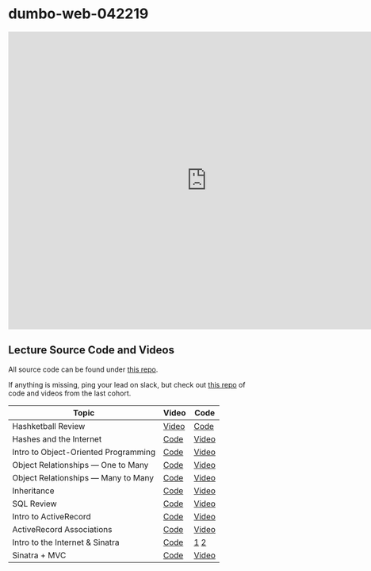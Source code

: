 # dumbo-web-042219
<iframe src="https://calendar.google.com/calendar/embed?src=flatironschool.com_8ih4tr73u41emo8udggc3l57ks%40group.calendar.google.com&ctz=America%2FNew_York" style="border: 0" width="800" height="600" frameborder="0" scrolling="no"></iframe>

## Lecture Source Code and Videos

All source code can be found under [this repo](https://github.com/learn-co-students/dumbo-web-042219/).

If anything is missing, ping your lead on slack, but check out [this repo](https://github.com/learn-co-curriculum/dumbo-web-040119/) of code and videos from the last cohort.

| **Topic**                  | **Video**                              | **Code**                         |
| -------------------------- | -------------------------------------  | ----------------------------     |
| Hashketball Review         | [Video][hashketball-vid]               | [Code][hashketball-code]         |
| Hashes and the Internet | [Code][hashes-internet-code] | [Video][hashes-internet-video] |
| Intro to Object-Oriented Programming | [Code][intro-object-oriented-programming-code] | [Video][intro-object-oriented-programming-video] |
| Object Relationships — One to Many | [Code][object-relationships-one-many-code] | [Video][object-relationships-one-many-video] |
| Object Relationships — Many to Many | [Code][object-relationships-many-many-code] | [Video][object-relationships-many-many-video] |
| Inheritance | [Code][inheritance-code] | [Video][inheritance-video] |
| SQL Review | [Code][sql-review-code] | [Video][sql-review-video] |
| Intro to ActiveRecord | [Code][intro-activerecord-code] | [Video][intro-activerecord-video] |
| ActiveRecord Associations | [Code][activerecord-associations-code] | [Video][activerecord-associations-video] |
| Intro to the Internet & Sinatra | [Code][internet-sinatra-code] | [1][internet-sinatra-video1] [2][internet-sinatra-video2] |
| Sinatra + MVC | [Code][sinatra-mvc-code] | [Video][activerecord-associations-video] |


[hashketball-vid]: http://youtu.be/z1QM8u5SdDw
[hashketball-code]: https://github.com/learn-co-students/dumbo-web-042219/tree/master/01-hashketball-review

[hashes-internet-code]: https://github.com/learn-co-students/dumbo-web-042219/tree/master/02-hashes-internet
[hashes-internet-video]: https://youtu.be/ivpBQkmqQ7w

[intro-object-oriented-programming-code]: https://github.com/learn-co-students/dumbo-web-042219/tree/master/03-OO
[intro-object-oriented-programming-video]: http://youtu.be/1DM49yz9uIw

[object-relationships-one-many-code]: https://github.com/learn-co-students/dumbo-web-042219/tree/master/04-one-to-many/
[object-relationships-one-many-video]: http://youtu.be/hBFW3VPhsd8

[object-relationships-many-many-code]: https://github.com/learn-co-students/dumbo-web-042219/tree/master/05-many-to-many/
[object-relationships-many-many-video]: http://youtu.be/w6dCFxw2BEk

[inheritance-code]: https://github.com/learn-co-students/dumbo-web-042219/tree/master/06-inheritance/
[inheritance-video]: http://youtu.be/4ub319IsCAQ

[sql-review-code]: https://github.com/learn-co-students/dumbo-web-042219/tree/master/07-sql-review/
[sql-review-video]: http://youtu.be/ekySk63uLHs

[intro-activerecord-code]: https://github.com/learn-co-students/dumbo-web-042219/tree/master/08-active-record-intro/
[intro-activerecord-video]: http://youtu.be/So8b6-Zti8A

[activerecord-associations-code]: https://github.com/learn-co-students/dumbo-web-042219/tree/master/09-ar-associations/
[activerecord-associations-video]: http://youtu.be/uf2JlDoSJnQ

[internet-sinatra-code]: https://github.com/learn-co-students/dumbo-web-042219/tree/master/09-intro-sinatra-internet
[internet-sinatra-video1]: https://youtu.be/wZ81Iqvs2Yc
[internet-sinatra-video2]: https://youtu.be/OT_bNoWAoQw

[sinatra-mvc-code]: https://github.com/learn-co-students/dumbo-web-042219/tree/master/10-sinatra-mvc
[sinatra-mvc-video]: https://youtu.be/k_fP3hFyWIQ

